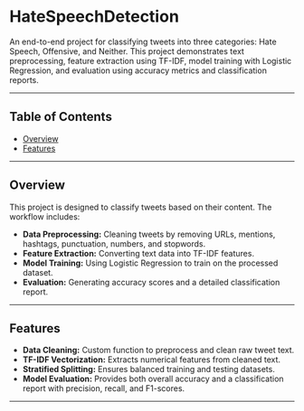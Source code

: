 # HateSpeechDetection

An end-to-end project for classifying tweets into three categories: Hate Speech, Offensive, and Neither. This project demonstrates text preprocessing, feature extraction using TF-IDF, model training with Logistic Regression, and evaluation using accuracy metrics and classification reports.

---

## Table of Contents
- [Overview](#overview)
- [Features](#features)

---

## Overview
This project is designed to classify tweets based on their content. The workflow includes:
- **Data Preprocessing:** Cleaning tweets by removing URLs, mentions, hashtags, punctuation, numbers, and stopwords.
- **Feature Extraction:** Converting text data into TF-IDF features.
- **Model Training:** Using Logistic Regression to train on the processed dataset.
- **Evaluation:** Generating accuracy scores and a detailed classification report.

---

## Features
- **Data Cleaning:** Custom function to preprocess and clean raw tweet text.
- **TF-IDF Vectorization:** Extracts numerical features from cleaned text.
- **Stratified Splitting:** Ensures balanced training and testing datasets.
- **Model Evaluation:** Provides both overall accuracy and a classification report with precision, recall, and F1-scores.

---
